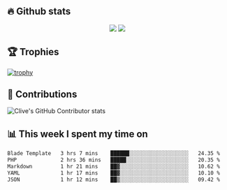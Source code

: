 ## &#128293; Github stats

<!-- GitHub Readme Streak Stats - https://github.com/DenverCoder1/github-readme-streak-stats -->
<p align="center">

<picture>
  <source 
    srcset="https://github-readme-stats.vercel.app/api?username=clivewalkden&count_private=true&show_icons=true&theme=darcula"
    media="(prefers-color-scheme: dark)"
  />
  <source
    srcset="https://github-readme-stats.vercel.app/api?username=clivewalkden&count_private=true&show_icons=true&theme=calm"
    media="(prefers-color-scheme: light), (prefers-color-scheme: no-preference)"
  />
  <img src="https://github-readme-stats.vercel.app/api?username=clivewalkden&count_private=true&show_icons=true&theme=darcula" />
</picture>

<a href="https://git.io/streak-stats" target="_blank">
  <img src="http://github-readme-streak-stats.herokuapp.com?user=clivewalkden&theme=darcula&date_format=j%20M%5B%20Y%5D" />
</a>

</p>

## &#127942; Trophies
[![trophy](https://github-profile-trophy.vercel.app/?username=clivewalkden&theme=onedark)](https://github.com/clivewalkden/github-profile-trophy)

## &#129309; Contributions
![Clive's GitHub Contributor stats](https://github-contributor-stats.vercel.app/api?username=clivewalkden)

## &#128202; This week I spent my time on
<!--START_SECTION:waka-->

```txt
Blade Template   3 hrs 7 mins    ██████░░░░░░░░░░░░░░░░░░░   24.35 %
PHP              2 hrs 36 mins   █████░░░░░░░░░░░░░░░░░░░░   20.35 %
Markdown         1 hr 21 mins    ██▓░░░░░░░░░░░░░░░░░░░░░░   10.62 %
YAML             1 hr 17 mins    ██▓░░░░░░░░░░░░░░░░░░░░░░   10.10 %
JSON             1 hr 12 mins    ██▒░░░░░░░░░░░░░░░░░░░░░░   09.42 %
```

<!--END_SECTION:waka-->
